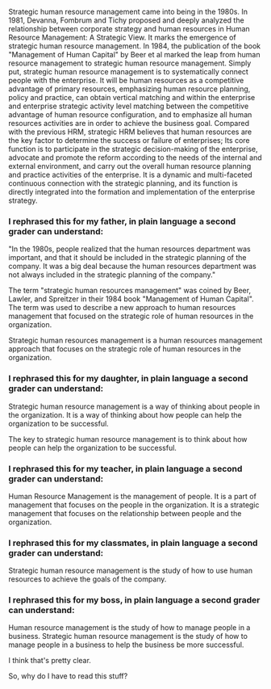 Strategic human resource management came into being in the 1980s. In 1981, Devanna, Fombrum and Tichy proposed and deeply analyzed the relationship between corporate strategy and human resources in Human Resource Management: A Strategic View. It marks the emergence of strategic human resource management. In 1984, the publication of the book "Management of Human Capital" by Beer et al marked the leap from human resource management to strategic human resource management. Simply put, strategic human resource management is to systematically connect people with the enterprise. It will be human resources as a competitive advantage of primary resources, emphasizing human resource planning, policy and practice, can obtain vertical matching and within the enterprise and enterprise strategic activity level matching between the competitive advantage of human resource configuration, and to emphasize all human resources activities are in order to achieve the business goal. Compared with the previous HRM, strategic HRM believes that human resources are the key factor to determine the success or failure of enterprises; Its core function is to participate in the strategic decision-making of the enterprise, advocate and promote the reform according to the needs of the internal and external environment, and carry out the overall human resource planning and practice activities of the enterprise. It is a dynamic and multi-faceted continuous connection with the strategic planning, and its function is directly integrated into the formation and implementation of the enterprise strategy.

### I rephrased this for my father, in plain language a second grader can understand:

"In the 1980s, people realized that the human resources department was important, and that it should be included in the strategic planning of the company. It was a big deal because the human resources department was not always included in the strategic planning of the company."

The term "strategic human resources management" was coined by Beer, Lawler, and Spreitzer in their 1984 book "Management of Human Capital". The term was used to describe a new approach to human resources management that focused on the strategic role of human resources in the organization.

Strategic human resources management is a human resources management approach that focuses on the strategic role of human resources in the organization. 

### I rephrased this for my daughter, in plain language a second grader can understand:

Strategic human resource management is a way of thinking about people in the organization. It is a way of thinking about how people can help the organization to be successful.

The key to strategic human resource management is to think about how people can help the organization to be successful.

### I rephrased this for my teacher, in plain language a second grader can understand:

Human Resource Management is the management of people. It is a part of management that focuses on the people in the organization. It is a strategic management that focuses on the relationship between people and the organization. 

### I rephrased this for my classmates, in plain language a second grader can understand:

Strategic human resource management is the study of how to use human resources to achieve the goals of the company.

### I rephrased this for my boss, in plain language a second grader can understand:

Human resource management is the study of how to manage people in a business. Strategic human resource management is the study of how to manage people in a business to help the business be more successful.

I think that's pretty clear.

So, why do I have to read this stuff?
